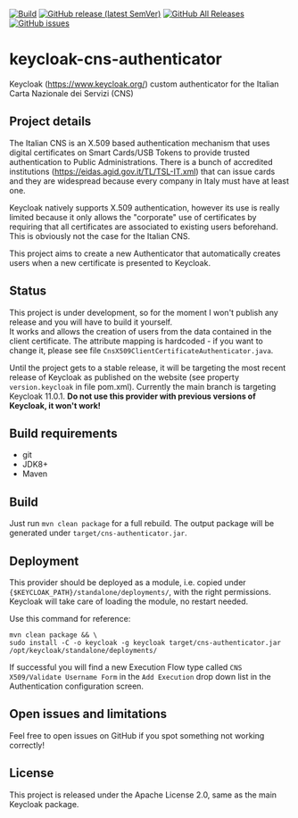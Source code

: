 [![Build](https://github.com/lscorcia/keycloak-cns-authenticator/workflows/Build/badge.svg)](https://github.com/lscorcia/keycloak-cns-authenticator/actions?query=workflow%3ABuild) 
[![GitHub release (latest SemVer)](https://img.shields.io/github/v/release/lscorcia/keycloak-cns-authenticator?sort=semver)](https://img.shields.io/github/v/release/lscorcia/keycloak-cns-authenticator?sort=semver) 
[![GitHub All Releases](https://img.shields.io/github/downloads/lscorcia/keycloak-cns-authenticator/total)](https://img.shields.io/github/downloads/lscorcia/keycloak-cns-authenticator/total)
[![GitHub issues](https://img.shields.io/github/issues/lscorcia/keycloak-cns-authenticator)](https://github.com/lscorcia/keycloak-cns-authenticator/issues)

# keycloak-cns-authenticator
Keycloak (https://www.keycloak.org/) custom authenticator for the Italian Carta Nazionale dei Servizi (CNS)

## Project details
The Italian CNS is an X.509 based authentication mechanism that uses digital certificates on Smart Cards/USB
Tokens to provide trusted authentication to Public Administrations. There is a bunch of accredited institutions
(https://eidas.agid.gov.it/TL/TSL-IT.xml) that can issue cards and they are widespread because every company
in Italy must have at least one.

Keycloak natively supports X.509 authentication, however its use is really limited because it only allows
the "corporate" use of certificates by requiring that all certificates are associated to existing users
beforehand. This is obviously not the case for the Italian CNS.

This project aims to create a new Authenticator that automatically creates users when a new certificate
is presented to Keycloak.

## Status
This project is under development, so for the moment I won't publish any release and you will have to build it yourself.  
It works and allows the creation of users from the data contained in the client certificate. The attribute
mapping is hardcoded - if you want to change it, please see file `CnsX509ClientCertificateAuthenticator.java`.

Until the project gets to a stable release, it will be targeting the most recent release of Keycloak as 
published on the website (see property `version.keycloak` in file pom.xml). Currently the main branch is 
targeting Keycloak 11.0.1. **Do not use this provider with previous versions of Keycloak, it won't work!**

## Build requirements
* git
* JDK8+
* Maven

## Build
Just run `mvn clean package` for a full rebuild. The output package will
be generated under `target/cns-authenticator.jar`.

## Deployment
This provider should be deployed as a module, i.e. copied under
`{$KEYCLOAK_PATH}/standalone/deployments/`, with the right permissions.
Keycloak will take care of loading the module, no restart needed.  

Use this command for reference:  
```
mvn clean package && \
sudo install -C -o keycloak -g keycloak target/cns-authenticator.jar /opt/keycloak/standalone/deployments/
```

If successful you will find a new Execution Flow type called `CNS X509/Validate Username Form` in the
`Add Execution` drop down list in the Authentication configuration screen.

## Open issues and limitations
Feel free to open issues on GitHub if you spot something not working correctly!

## License
This project is released under the Apache License 2.0, same as the main Keycloak
package.
